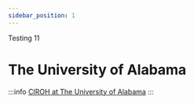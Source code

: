 ```yaml
---
sidebar_position: 1
---
```

Testing 11

# The University of Alabama

:::info
<a href="https://ciroh.ua.edu">CIROH at The University of Alabama</a>
:::


